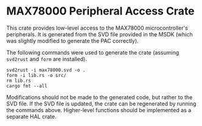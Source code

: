 # MAX78000 Peripheral Access Crate
This crate provides low-level access to the MAX78000 microcontroller's peripherals. It is generated from the SVD file provided in the MSDK (which was slightly modified to generate the PAC correctly).

The following commands were used to generate the crate (assuming `svd2rust` and `form` are installed).

```
svd2rust -i max78000.svd -o .
form -i lib.rs -o src/
rm lib.rs
cargo fmt --all
```

Modifications should not be made to the generated code, but rather to the SVD file. If the SVD file is updated, the crate can be regenerated by running the commands above. Higher-level functions should be implemented as a separate HAL crate.